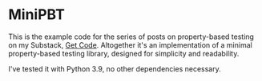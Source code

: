 # MiniPBT

This is the example code for the series of posts on property-based testing on my Substack, [Get Code](https://getcode.substack.com/). Altogether it's an implementation of a minimal property-based testing library, designed for simplicity and readability.

I've tested it with Python 3.9, no other dependencies necessary.


